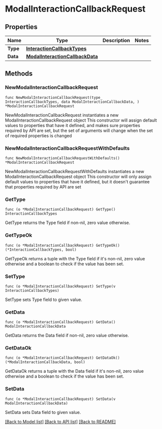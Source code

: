 # ModalInteractionCallbackRequest

## Properties

Name | Type | Description | Notes
------------ | ------------- | ------------- | -------------
**Type** | [**InteractionCallbackTypes**](InteractionCallbackTypes.md) |  | 
**Data** | [**ModalInteractionCallbackData**](ModalInteractionCallbackData.md) |  | 

## Methods

### NewModalInteractionCallbackRequest

`func NewModalInteractionCallbackRequest(type_ InteractionCallbackTypes, data ModalInteractionCallbackData, ) *ModalInteractionCallbackRequest`

NewModalInteractionCallbackRequest instantiates a new ModalInteractionCallbackRequest object
This constructor will assign default values to properties that have it defined,
and makes sure properties required by API are set, but the set of arguments
will change when the set of required properties is changed

### NewModalInteractionCallbackRequestWithDefaults

`func NewModalInteractionCallbackRequestWithDefaults() *ModalInteractionCallbackRequest`

NewModalInteractionCallbackRequestWithDefaults instantiates a new ModalInteractionCallbackRequest object
This constructor will only assign default values to properties that have it defined,
but it doesn't guarantee that properties required by API are set

### GetType

`func (o *ModalInteractionCallbackRequest) GetType() InteractionCallbackTypes`

GetType returns the Type field if non-nil, zero value otherwise.

### GetTypeOk

`func (o *ModalInteractionCallbackRequest) GetTypeOk() (*InteractionCallbackTypes, bool)`

GetTypeOk returns a tuple with the Type field if it's non-nil, zero value otherwise
and a boolean to check if the value has been set.

### SetType

`func (o *ModalInteractionCallbackRequest) SetType(v InteractionCallbackTypes)`

SetType sets Type field to given value.


### GetData

`func (o *ModalInteractionCallbackRequest) GetData() ModalInteractionCallbackData`

GetData returns the Data field if non-nil, zero value otherwise.

### GetDataOk

`func (o *ModalInteractionCallbackRequest) GetDataOk() (*ModalInteractionCallbackData, bool)`

GetDataOk returns a tuple with the Data field if it's non-nil, zero value otherwise
and a boolean to check if the value has been set.

### SetData

`func (o *ModalInteractionCallbackRequest) SetData(v ModalInteractionCallbackData)`

SetData sets Data field to given value.



[[Back to Model list]](../README.md#documentation-for-models) [[Back to API list]](../README.md#documentation-for-api-endpoints) [[Back to README]](../README.md)


